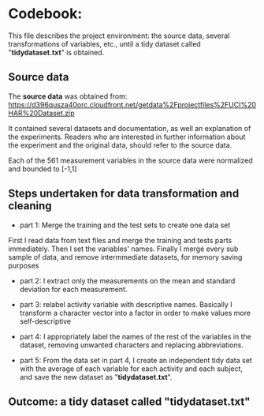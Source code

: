 # Codebook:

This file describes the project environment: the source data, several transformations of variables, etc., until a tidy dataset called "**tidydataset.txt**" is obtained.

## Source data

The **source data** was obtained from: https://d396qusza40orc.cloudfront.net/getdata%2Fprojectfiles%2FUCI%20HAR%20Dataset.zip

It contained several datasets and documentation, as well an explanation of the experiments. Readers who are interested in further information about the experiment and the original data, should refer to the source data.

Each of the 561 measurement variables in the source data were normalized and bounded to [-1,1]



## Steps undertaken for data transformation and cleaning


* part 1: Merge the training and the test sets to create one data set

First I read data from text files and merge the training and tests parts immediately. Then I set the variables' names. Finally I merge every sub sample of data, and remove intermmediate datasets, for memory saving purposes
        

* part 2: I extract only the measurements on the mean and standard deviation for each measurement.

* part 3: relabel activity variable with descriptive names. Basically I transform a character vector into a factor in order to make values more self-descriptive
        
* part 4: I appropriately label the names of the rest of the variables in the dataset, removing unwanted characters and replacing abbreviations.        

* part 5: From the data set in part 4, I create an independent tidy data set with the average of each variable for each activity and each subject, and save the new dataset as "**tidydataset.txt**".


## Outcome: a tidy dataset called "**tidydataset.txt**"
